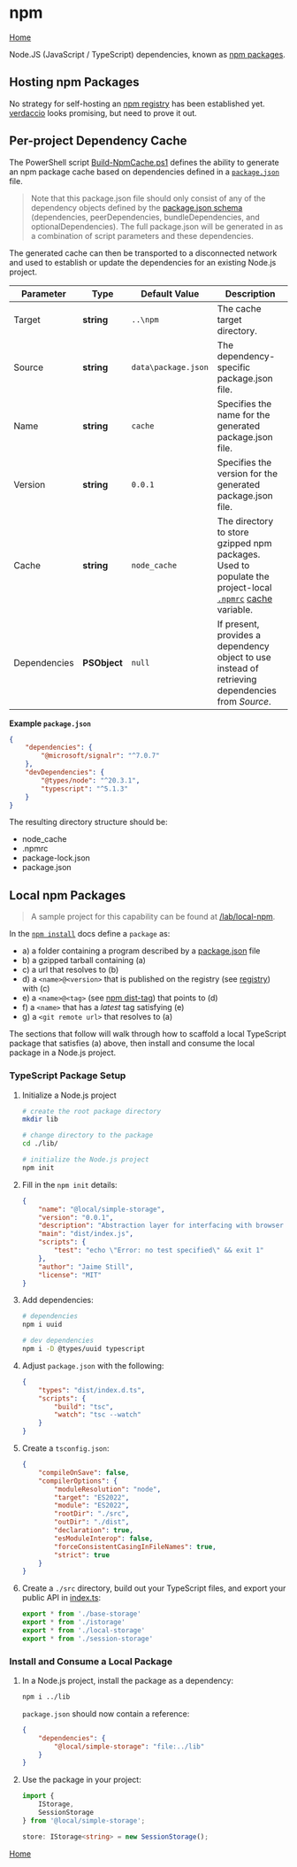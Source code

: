 # npm
[Home](./index.md)

Node.JS (JavaScript / TypeScript) dependencies, known as [npm packages](https://docs.npmjs.com/about-packages-and-modules).

## Hosting npm Packages

No strategy for self-hosting an [npm registry](https://docs.npmjs.com/cli/v9/using-npm/registry?v=true) has been established yet. [verdaccio](https://verdaccio.org/) looks promising, but need to prove it out.

## Per-project Dependency Cache

The PowerShell script [Build-NpmCache.ps1](./scripts/Build-NpmCache.md) defines the ability to generate an npm package cache based on dependencies defined in a [`package.json`](./resources/package.json) file.

> Note that this package.json file should only consist of any of the dependency objects defined by the [package.json schema](https://docs.npmjs.com/cli/v9/configuring-npm/package-json) (dependencies, peerDependencies, bundleDependencies, and optionalDependencies). The full package.json will be generated in as a combination of script parameters and these dependencies.

The generated cache can then be transported to a disconnected network and used to establish or update the dependencies for an existing Node.js project.

Parameter | Type | Default Value | Description
----------|------|---------------|------------
Target | **string** | `..\npm` | The cache target directory.
Source | **string** | `data\package.json` | The dependency-specific package.json file.
Name | **string** | `cache` | Specifies the name for the generated package.json file.
Version | **string** | `0.0.1` | Specifies the version for the generated package.json file.
Cache | **string** | `node_cache` | The directory to store gzipped npm packages. Used to populate the project-local [`.npmrc`](https://docs.npmjs.com/cli/v9/configuring-npm/npmrc) [cache](https://docs.npmjs.com/cli/v9/using-npm/config#cache) variable.
Dependencies | **PSObject** | `null` | If present, provides a dependency object to use instead of retrieving dependencies from *Source*.

**Example `package.json`**

```json
{
    "dependencies": {
        "@microsoft/signalr": "^7.0.7"
    },
    "devDependencies": {
        "@types/node": "^20.3.1",
        "typescript": "^5.1.3"
    }
}
```

The resulting directory structure should be:

* node_cache
* .npmrc
* package-lock.json
* package.json

## Local npm Packages

> A sample project for this capability can be found at [/lab/local-npm](https://github.com/JaimeStill/azure-dev-resources/tree/main/lab/local-npm).

In the [`npm install`](https://docs.npmjs.com/cli/v9/commands/npm-install) docs define a `package` as:

* a) a folder containing a program described by a [package.json](https://docs.npmjs.com/cli/v9/configuring-npm/package-json) file
* b) a gzipped tarball containing (a)
* c) a url that resolves to (b)
* d) a `<name>@<version>` that is published on the registry (see [registry](https://docs.npmjs.com/cli/v9/using-npm/registry)) with (c)
* e) a `<name>@<tag>` (see [npm dist-tag](https://docs.npmjs.com/cli/v9/commands/npm-dist-tag)) that points to (d)
* f) a `<name>` that has a *latest* tag satisfying (e)
* g) a `<git remote url>` that resolves to (a)

The sections that follow will walk through how to scaffold a local TypeScript package that satisfies (a) above, then install and consume the local package in a Node.js project.

### TypeScript Package Setup

1. Initialize a Node.js project

    ```bash
    # create the root package directory
    mkdir lib

    # change directory to the package
    cd ./lib/

    # initialize the Node.js project
    npm init
    ```

2. Fill in the `npm init` details:

    ```json
    {
        "name": "@local/simple-storage",
        "version": "0.0.1",
        "description": "Abstraction layer for interfacing with browser storage",
        "main": "dist/index.js",
        "scripts": {
            "test": "echo \"Error: no test specified\" && exit 1"
        },
        "author": "Jaime Still",
        "license": "MIT"
    }
    ```

3. Add dependencies:

    ```bash
    # dependencies
    npm i uuid

    # dev dependencies
    npm i -D @types/uuid typescript
    ```

4. Adjust `package.json` with the following:

    ```json
    {
        "types": "dist/index.d.ts",
        "scripts": {
            "build": "tsc",
            "watch": "tsc --watch"
        }
    }
    ```

5. Create a `tsconfig.json`:

    ```json
    {
        "compileOnSave": false,
        "compilerOptions": {
            "moduleResolution": "node",
            "target": "ES2022",
            "module": "ES2022",
            "rootDir": "./src",
            "outDir": "./dist",
            "declaration": true,
            "esModuleInterop": false,
            "forceConsistentCasingInFileNames": true,
            "strict": true
        }
    }
    ```

6. Create a `./src` directory, build out your TypeScript files, and export your public API in [index.ts](./lib/src/index.ts):

    ```ts
    export * from './base-storage'
    export * from './istorage'
    export * from './local-storage'
    export * from './session-storage'
    ```

### Install and Consume a Local Package

1. In a Node.js project, install the package as a dependency:

    ```bash
    npm i ../lib
    ```

    `package.json` should now contain a reference:

    ```json
    {
        "dependencies": {
            "@local/simple-storage": "file:../lib"
        }
    }
    ```

2. Use the package in your project:

    ```ts
    import { 
        IStorage,
        SessionStorage
    } from '@local/simple-storage';

    store: IStorage<string> = new SessionStorage();
    ```

[Home](./index.md)